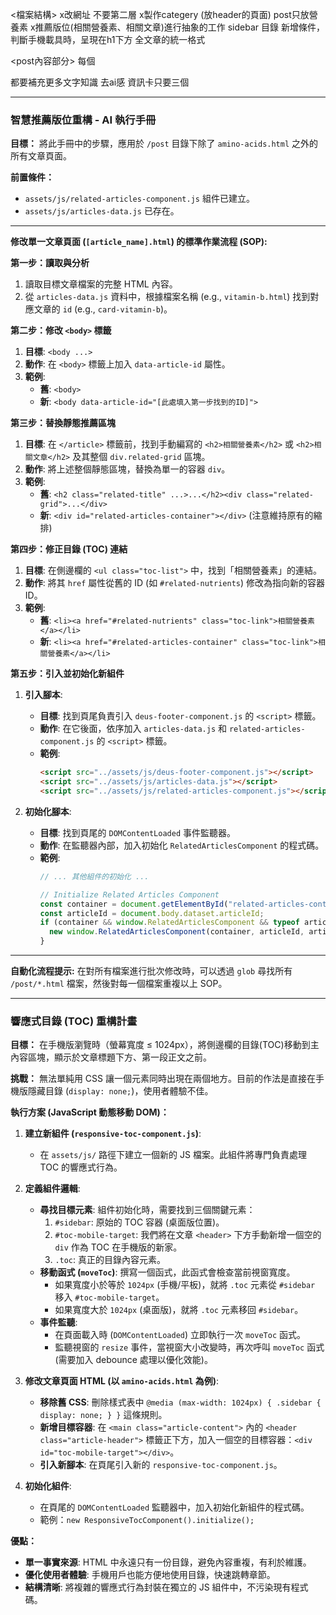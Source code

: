 <檔案結構>
x改網址 不要第二層 
x製作categery (放header的頁面)
post只放營養素
x推薦版位(相關營養素、相關文章)進行抽象的工作
sidebar 目錄 新增條件，判斷手機載具時，呈現在h1下方
全文章的統一格式

<post內容部分>
每個<p>都要補充更多文字知識 去ai感
資訊卡只要三個


___________

### 智慧推薦版位重構 - AI 執行手冊

**目標：** 將此手冊中的步驟，應用於 `/post` 目錄下除了 `amino-acids.html` 之外的所有文章頁面。

**前置條件：**
- `assets/js/related-articles-component.js` 組件已建立。
- `assets/js/articles-data.js` 已存在。

---

**修改單一文章頁面 (`[article_name].html`) 的標準作業流程 (SOP):**

**第一步：讀取與分析**
1.  讀取目標文章檔案的完整 HTML 內容。
2.  從 `articles-data.js` 資料中，根據檔案名稱 (e.g., `vitamin-b.html`) 找到對應文章的 `id` (e.g., `card-vitamin-b`)。

**第二步：修改 `<body>` 標籤**
1.  **目標**: `<body ...>`
2.  **動作**: 在 `<body>` 標籤上加入 `data-article-id` 屬性。
3.  **範例**:
    *   **舊**: `<body>`
    *   **新**: `<body data-article-id="[此處填入第一步找到的ID]">`

**第三步：替換靜態推薦區塊**
1.  **目標**: 在 `</article>` 標籤前，找到手動編寫的 `<h2>相關營養素</h2>` 或 `<h2>相關文章</h2>` 及其整個 `div.related-grid` 區塊。
2.  **動作**: 將上述整個靜態區塊，替換為單一的容器 `div`。
3.  **範例**:
    *   **舊**: `<h2 class="related-title" ...>...</h2><div class="related-grid">...</div>`
    *   **新**: `<div id="related-articles-container"></div>` (注意維持原有的縮排)

**第四步：修正目錄 (TOC) 連結**
1.  **目標**: 在側邊欄的 `<ul class="toc-list">` 中，找到「相關營養素」的連結。
2.  **動作**: 將其 `href` 屬性從舊的 ID (如 `#related-nutrients`) 修改為指向新的容器 ID。
3.  **範例**:
    *   **舊**: `<li><a href="#related-nutrients" class="toc-link">相關營養素</a></li>`
    *   **新**: `<li><a href="#related-articles-container" class="toc-link">相關營養素</a></li>`

**第五步：引入並初始化新組件**
1.  **引入腳本**:
    *   **目標**: 找到頁尾負責引入 `deus-footer-component.js` 的 `<script>` 標籤。
    *   **動作**: 在它後面，依序加入 `articles-data.js` 和 `related-articles-component.js` 的 `<script>` 標籤。
    *   **範例**:
        ```html
        <script src="../assets/js/deus-footer-component.js"></script>
        <script src="../assets/js/articles-data.js"></script>
        <script src="../assets/js/related-articles-component.js"></script>
        ```

2.  **初始化腳本**:
    *   **目標**: 找到頁尾的 `DOMContentLoaded` 事件監聽器。
    *   **動作**: 在監聽器內部，加入初始化 `RelatedArticlesComponent` 的程式碼。
    *   **範例**:
        ```javascript
        // ... 其他組件的初始化 ...

        // Initialize Related Articles Component
        const container = document.getElementById("related-articles-container");
        const articleId = document.body.dataset.articleId;
        if (container && window.RelatedArticlesComponent && typeof articlesData !== 'undefined' && typeof topicArticles !== 'undefined') {
          new window.RelatedArticlesComponent(container, articleId, articlesData, topicArticles).initialize();
        }
        ```

---
**自動化流程提示:**
在對所有檔案進行批次修改時，可以透過 `glob` 尋找所有 `/post/*.html` 檔案，然後對每一個檔案重複以上 SOP。

---

### 響應式目錄 (TOC) 重構計畫

**目標：** 在手機版瀏覽時（螢幕寬度 ≤ 1024px），將側邊欄的目錄(TOC)移動到主內容區塊，顯示於文章標題下方、第一段正文之前。

**挑戰：** 無法單純用 CSS 讓一個元素同時出現在兩個地方。目前的作法是直接在手機版隱藏目錄 (`display: none;`)，使用者體驗不佳。

**執行方案 (JavaScript 動態移動 DOM)：**

1.  **建立新組件 (`responsive-toc-component.js`)**:
    *   在 `assets/js/` 路徑下建立一個新的 JS 檔案。此組件將專門負責處理 TOC 的響應式行為。

2.  **定義組件邏輯**:
    *   **尋找目標元素**: 組件初始化時，需要找到三個關鍵元素：
        1.  `#sidebar`: 原始的 TOC 容器 (桌面版位置)。
        2.  `#toc-mobile-target`: 我們將在文章 `<header>` 下方手動新增一個空的 `div` 作為 TOC 在手機版的新家。
        3.  `.toc`: 真正的目錄內容元素。
    *   **移動函式 (`moveToc`)**: 撰寫一個函式，此函式會檢查當前視窗寬度。
        *   如果寬度小於等於 `1024px` (手機/平板)，就將 `.toc` 元素從 `#sidebar` 移入 `#toc-mobile-target`。
        *   如果寬度大於 `1024px` (桌面版)，就將 `.toc` 元素移回 `#sidebar`。
    *   **事件監聽**:
        *   在頁面載入時 (`DOMContentLoaded`) 立即執行一次 `moveToc` 函式。
        *   監聽視窗的 `resize` 事件，當視窗大小改變時，再次呼叫 `moveToc` 函式 (需要加入 debounce 處理以優化效能)。

3.  **修改文章頁面 HTML (以 `amino-acids.html` 為例)**:
    *   **移除舊 CSS**: 刪除樣式表中 `@media (max-width: 1024px) { .sidebar { display: none; } }` 這條規則。
    *   **新增目標容器**: 在 `<main class="article-content">` 內的 `<header class="article-header">` 標籤正下方，加入一個空的目標容器：`<div id="toc-mobile-target"></div>`。
    *   **引入新腳本**: 在頁尾引入新的 `responsive-toc-component.js`。

4.  **初始化組件**:
    *   在頁尾的 `DOMContentLoaded` 監聽器中，加入初始化新組件的程式碼。
    *   範例：`new ResponsiveTocComponent().initialize();`

**優點：**
*   **單一事實來源**: HTML 中永遠只有一份目錄，避免內容重複，有利於維護。
*   **優化使用者體驗**: 手機用戶也能方便地使用目錄，快速跳轉章節。
*   **結構清晰**: 將複雜的響應式行為封裝在獨立的 JS 組件中，不污染現有程式碼。